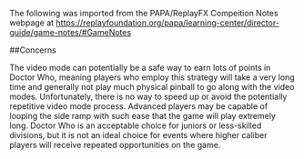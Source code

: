 The following was imported from the PAPA/ReplayFX Compeition Notes webpage at https://replayfoundation.org/papa/learning-center/director-guide/game-notes/#GameNotes

##Concerns
            
The video mode can potentially be a safe way to earn lots of points in Doctor Who, meaning players who employ this strategy will take a very long time and generally not play much physical pinball to go along with the video modes. Unfortunately, there is no way to speed up or avoid the potentially repetitive video mode process. Advanced players may be capable of looping the side ramp with such ease that the game will play extremely long. Doctor Who is an acceptable choice for juniors or less-skilled divisions, but it is not an ideal choice for events where higher caliber players will receive repeated opportunities on the game.